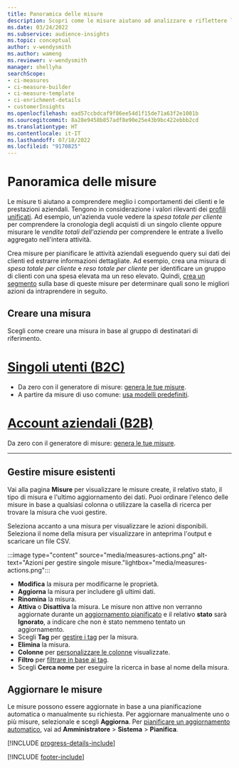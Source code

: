 ```yaml
---
title: Panoramica delle misure
description: Scopri come le misure aiutano ad analizzare e riflettere le prestazioni della tua attività.
ms.date: 03/24/2022
ms.subservice: audience-insights
ms.topic: conceptual
author: v-wendysmith
ms.author: wameng
ms.reviewer: v-wendysmith
manager: shellyha
searchScope:
- ci-measures
- ci-measure-builder
- ci-measure-template
- ci-enrichment-details
- customerInsights
ms.openlocfilehash: ead57ccbdcaf9f86ee54d1f15de71a63f2e1081b
ms.sourcegitcommit: 8a28e9458b857adf8e90e25e43b9bc422ebbb2cd
ms.translationtype: HT
ms.contentlocale: it-IT
ms.lasthandoff: 07/18/2022
ms.locfileid: "9170825"
---
```

# <a name="measures-overview"></a>Panoramica delle misure

Le misure ti aiutano a comprendere meglio i comportamenti dei clienti e le prestazioni aziendali. Tengono in considerazione i valori rilevanti dei [profili unificati](data-unification.md). Ad esempio, un'azienda vuole vedere la *spesa totale per cliente* per comprendere la cronologia degli acquisti di un singolo cliente oppure misurare le *vendite totali dell'azienda* per comprendere le entrate a livello aggregato nell'intera attività.

Crea misure per pianificare le attività aziendali eseguendo query sui dati dei clienti ed estrarre informazioni dettagliate. Ad esempio, crea una misura di *spesa totale per cliente* e *reso totale per cliente* per identificare un gruppo di clienti con una spesa elevata ma un reso elevato. Quindi, [crea un segmento](segments.md) sulla base di queste misure per determinare quali sono le migliori azioni da intraprendere in seguito.

## <a name="create-a-measure"></a>Creare una misura

Scegli come creare una misura in base al gruppo di destinatari di riferimento.

# <a name="individual-consumers-b-to-c"></a>[Singoli utenti (B2C)](#tab/b2c)

- Da zero con il generatore di misure: [genera le tue misure](measure-builder.md).
- A partire da misure di uso comune: [usa modelli predefiniti](measure-templates.md).

# <a name="business-accounts-b-to-b"></a>[Account aziendali (B2B)](#tab/b2b)

Da zero con il generatore di misure: [genera le tue misure](measure-builder.md).

---

## <a name="manage-existing-measures"></a>Gestire misure esistenti

Vai alla pagina **Misure** per visualizzare le misure create, il relativo stato, il tipo di misura e l'ultimo aggiornamento dei dati. Puoi ordinare l'elenco delle misure in base a qualsiasi colonna o utilizzare la casella di ricerca per trovare la misura che vuoi gestire.

Seleziona accanto a una misura per visualizzare le azioni disponibili. Seleziona il nome della misura per visualizzare in anteprima l'output e scaricare un file CSV.

:::image type="content" source="media/measures-actions.png" alt-text="Azioni per gestire singole misure."lightbox="media/measures-actions.png":::

- **Modifica** la misura per modificarne le proprietà.
- **Aggiorna** la misura per includere gli ultimi dati.
- **Rinomina** la misura.
- **Attiva** o **Disattiva** la misura. Le misure non attive non verranno aggiornate durante un [aggiornamento pianificato](system.md#schedule-tab) e il relativo **stato** sarà **Ignorato**, a indicare che non è stato nemmeno tentato un aggiornamento.
- Scegli **Tag** per [gestire i tag](work-with-tags-columns.md#manage-tags) per la misura.
- **Elimina** la misura.
- **Colonne** per [personalizzare le colonne](work-with-tags-columns.md#customize-columns) visualizzate.
- **Filtro** per [filtrare in base ai tag](work-with-tags-columns.md#filter-on-tags).
- Scegli **Cerca nome** per eseguire la ricerca in base al nome della misura.

## <a name="refresh-measures"></a>Aggiornare le misure

Le misure possono essere aggiornate in base a una pianificazione automatica o manualmente su richiesta. Per aggiornare manualmente uno o più misure, selezionale e scegli **Aggiorna**. Per [pianificare un aggiornamento automatico](system.md#schedule-tab), vai ad **Amministratore** > **Sistema** > **Pianifica**.

[!INCLUDE [progress-details-include](includes/progress-details-pane.md)]

[!INCLUDE [footer-include](includes/footer-banner.md)]

